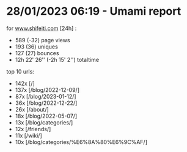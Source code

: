 # 28/01/2023 06:19 - Umami report
for www.shifeiti.com [24h] :

 - 589 (-32) page views
 - 193 (36) uniques
 - 127 (27) bounces
 - 12h 22' 26'' (-2h 15' 2'') totaltime


top 10 urls:
 - 142x [/]
 - 137x [/blog/2022-12-09/]
 - 87x [/blog/2023-01-12/]
 - 36x [/blog/2022-12-22/]
 - 26x [/about/]
 - 18x [/blog/2022-05-07/]
 - 13x [/blog/categories/]
 - 12x [/friends/]
 - 11x [/wiki/]
 - 10x [/blog/categories/%E6%8A%80%E6%9C%AF/]



